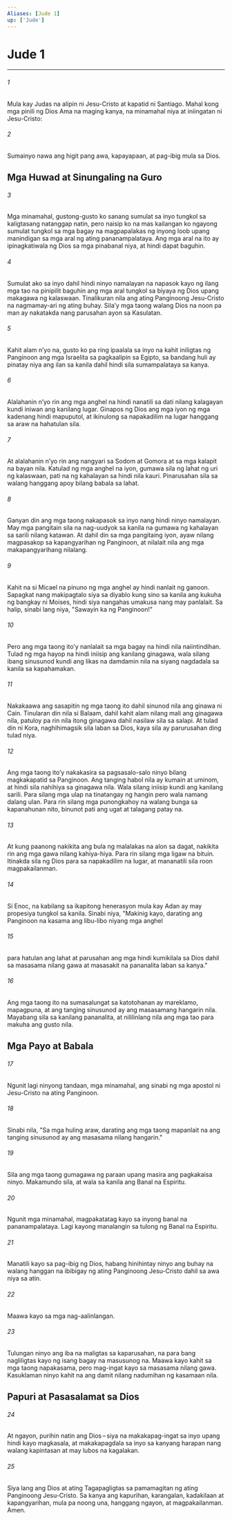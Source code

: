 ```yaml
---
Aliases: [Jude 1]
up: ['Jude']
---
```

# Jude 1

***

###### 1
Mula kay Judas na alipin ni Jesu-Cristo at kapatid ni Santiago. Mahal kong mga pinili ng Dios Ama na maging kanya, na minamahal niya at iniingatan ni Jesu-Cristo: 

###### 2
Sumainyo nawa ang higit pang awa, kapayapaan, at pag-ibig mula sa Dios.

## Mga Huwad at Sinungaling na Guro 

###### 3
Mga minamahal, gustong-gusto ko sanang sumulat sa inyo tungkol sa kaligtasang natanggap natin, pero naisip ko na mas kailangan ko ngayong sumulat tungkol sa mga bagay na magpapalakas ng inyong loob upang manindigan sa mga aral ng ating pananampalataya. Ang mga aral na ito ay ipinagkatiwala ng Dios sa mga pinabanal niya, at hindi dapat baguhin. 

###### 4
Sumulat ako sa inyo dahil hindi ninyo namalayan na napasok kayo ng ilang mga tao na pinipilit baguhin ang mga aral tungkol sa biyaya ng Dios upang makagawa ng kalaswaan. Tinalikuran nila ang ating Panginoong Jesu-Cristo na nagmamay-ari ng ating buhay. Silaʼy mga taong walang Dios na noon pa man ay nakatakda nang parusahan ayon sa Kasulatan. 

###### 5
Kahit alam nʼyo na, gusto ko pa ring ipaalala sa inyo na kahit iniligtas ng Panginoon ang mga Israelita sa pagkaalipin sa Egipto, sa bandang huli ay pinatay niya ang ilan sa kanila dahil hindi sila sumampalataya sa kanya. 

###### 6
Alalahanin nʼyo rin ang mga anghel na hindi nanatili sa dati nilang kalagayan kundi iniwan ang kanilang lugar. Ginapos ng Dios ang mga iyon ng mga kadenang hindi mapuputol, at ikinulong sa napakadilim na lugar hanggang sa araw na hahatulan sila. 

###### 7
At alalahanin nʼyo rin ang nangyari sa Sodom at Gomora at sa mga kalapit na bayan nila. Katulad ng mga anghel na iyon, gumawa sila ng lahat ng uri ng kalaswaan, pati na ng kahalayan sa hindi nila kauri. Pinarusahan sila sa walang hanggang apoy bilang babala sa lahat. 

###### 8
Ganyan din ang mga taong nakapasok sa inyo nang hindi ninyo namalayan. May mga pangitain sila na nag-uudyok sa kanila na gumawa ng kahalayan sa sarili nilang katawan. At dahil din sa mga pangitaing iyon, ayaw nilang magpasakop sa kapangyarihan ng Panginoon, at nilalait nila ang mga makapangyarihang nilalang. 

###### 9
Kahit na si Micael na pinuno ng mga anghel ay hindi nanlait ng ganoon. Sapagkat nang makipagtalo siya sa diyablo kung sino sa kanila ang kukuha ng bangkay ni Moises, hindi siya nangahas umakusa nang may panlalait. Sa halip, sinabi lang niya, "Sawayin ka ng Panginoon!" 

###### 10
Pero ang mga taong itoʼy nanlalait sa mga bagay na hindi nila naiintindihan. Tulad ng mga hayop na hindi iniisip ang kanilang ginagawa, wala silang ibang sinusunod kundi ang likas na damdamin nila na siyang nagdadala sa kanila sa kapahamakan. 

###### 11
Nakakaawa ang sasapitin ng mga taong ito dahil sinunod nila ang ginawa ni Cain. Tinularan din nila si Balaam, dahil kahit alam nilang mali ang ginagawa nila, patuloy pa rin nila itong ginagawa dahil nasilaw sila sa salapi. At tulad din ni Kora, naghihimagsik sila laban sa Dios, kaya sila ay parurusahan ding tulad niya. 

###### 12
Ang mga taong itoʼy nakakasira sa pagsasalo-salo ninyo bilang magkakapatid sa Panginoon. Ang tanging habol nila ay kumain at uminom, at hindi sila nahihiya sa ginagawa nila. Wala silang iniisip kundi ang kanilang sarili. Para silang mga ulap na tinatangay ng hangin pero wala namang dalang ulan. Para rin silang mga punongkahoy na walang bunga sa kapanahunan nito, binunot pati ang ugat at talagang patay na. 

###### 13
At kung paanong nakikita ang bula ng malalakas na alon sa dagat, nakikita rin ang mga gawa nilang kahiya-hiya. Para rin silang mga ligaw na bituin. Itinakda sila ng Dios para sa napakadilim na lugar, at mananatili sila roon magpakailanman. 

###### 14
Si Enoc, na kabilang sa ikapitong henerasyon mula kay Adan ay may propesiya tungkol sa kanila. Sinabi niya, "Makinig kayo, darating ang Panginoon na kasama ang libu-libo niyang mga anghel 

###### 15
para hatulan ang lahat at parusahan ang mga hindi kumikilala sa Dios dahil sa masasama nilang gawa at masasakit na pananalita laban sa kanya." 

###### 16
Ang mga taong ito na sumasalungat sa katotohanan ay mareklamo, mapagpuna, at ang tanging sinusunod ay ang masasamang hangarin nila. Mayabang sila sa kanilang pananalita, at nililinlang nila ang mga tao para makuha ang gusto nila.

## Mga Payo at Babala 

###### 17
Ngunit lagi ninyong tandaan, mga minamahal, ang sinabi ng mga apostol ni Jesu-Cristo na ating Panginoon. 

###### 18
Sinabi nila, "Sa mga huling araw, darating ang mga taong mapanlait na ang tanging sinusunod ay ang masasama nilang hangarin." 

###### 19
Sila ang mga taong gumagawa ng paraan upang masira ang pagkakaisa ninyo. Makamundo sila, at wala sa kanila ang Banal na Espiritu. 

###### 20
Ngunit mga minamahal, magpakatatag kayo sa inyong banal na pananampalataya. Lagi kayong manalangin sa tulong ng Banal na Espiritu. 

###### 21
Manatili kayo sa pag-ibig ng Dios, habang hinihintay ninyo ang buhay na walang hanggan na ibibigay ng ating Panginoong Jesu-Cristo dahil sa awa niya sa atin. 

###### 22
Maawa kayo sa mga nag-aalinlangan. 

###### 23
Tulungan ninyo ang iba na maligtas sa kaparusahan, na para bang nagliligtas kayo ng isang bagay na masusunog na. Maawa kayo kahit sa mga taong napakasama, pero mag-ingat kayo sa masasama nilang gawa. Kasuklaman ninyo kahit na ang damit nilang nadumihan ng kasamaan nila.

## Papuri at Pasasalamat sa Dios 

###### 24
At ngayon, purihin natin ang Dios – siya na makakapag-ingat sa inyo upang hindi kayo magkasala, at makakapagdala sa inyo sa kanyang harapan nang walang kapintasan at may lubos na kagalakan. 

###### 25
Siya lang ang Dios at ating Tagapagligtas sa pamamagitan ng ating Panginoong Jesu-Cristo. Sa kanya ang kapurihan, karangalan, kadakilaan at kapangyarihan, mula pa noong una, hanggang ngayon, at magpakailanman. Amen.
